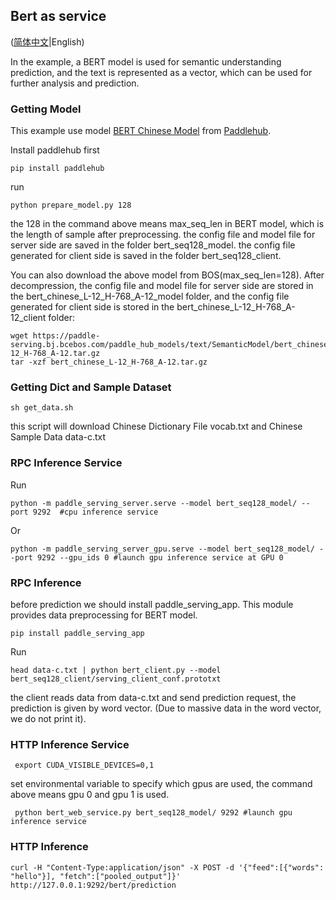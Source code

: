## Bert as service

([简体中文](./README_CN.md)|English)

In the example, a BERT model is used for semantic understanding prediction, and the text is represented as a vector, which can be used for further analysis and prediction.

### Getting Model

This example use model [BERT Chinese Model](https://www.paddlepaddle.org.cn/hubdetail?name=bert_chinese_L-12_H-768_A-12&en_category=SemanticModel) from [Paddlehub](https://github.com/PaddlePaddle/PaddleHub).

Install paddlehub first
```
pip install paddlehub
```

run 
```
python prepare_model.py 128
```

the 128 in the command above means max_seq_len in BERT model, which is the length of sample after preprocessing.
the config file and model file for server side are saved in the folder bert_seq128_model.
the config file generated for client side is saved in the folder bert_seq128_client.

You can also download the above model from BOS(max_seq_len=128). After decompression, the config file and model file for server side are stored in the bert_chinese_L-12_H-768_A-12_model folder, and the config file generated for client side is stored in the bert_chinese_L-12_H-768_A-12_client folder:
```shell
wget https://paddle-serving.bj.bcebos.com/paddle_hub_models/text/SemanticModel/bert_chinese_L-12_H-768_A-12.tar.gz
tar -xzf bert_chinese_L-12_H-768_A-12.tar.gz
```

### Getting Dict and Sample Dataset

```
sh get_data.sh
```
this script will download Chinese Dictionary File vocab.txt and Chinese Sample Data data-c.txt

### RPC Inference Service
Run
```
python -m paddle_serving_server.serve --model bert_seq128_model/ --port 9292  #cpu inference service
```
Or
```
python -m paddle_serving_server_gpu.serve --model bert_seq128_model/ --port 9292 --gpu_ids 0 #launch gpu inference service at GPU 0
```

### RPC Inference

before prediction we should install paddle_serving_app. This module provides data preprocessing for BERT model.
```
pip install paddle_serving_app
```
Run
```
head data-c.txt | python bert_client.py --model bert_seq128_client/serving_client_conf.prototxt
```

the client reads data from data-c.txt and send prediction request, the prediction is given by word vector. (Due to massive data in the word vector, we do not print it).

### HTTP Inference Service
```
 export CUDA_VISIBLE_DEVICES=0,1
```
set environmental variable to specify which gpus are used, the command above means gpu 0 and gpu 1 is used.
```
 python bert_web_service.py bert_seq128_model/ 9292 #launch gpu inference service
```
### HTTP Inference 

```
curl -H "Content-Type:application/json" -X POST -d '{"feed":[{"words": "hello"}], "fetch":["pooled_output"]}' http://127.0.0.1:9292/bert/prediction
```
